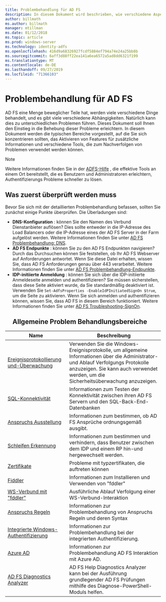 ```yaml
---
title: Problembehandlung für AD FS
description: In diesem Dokument wird beschrieben, wie verschiedene Aspekte von AD FS behandelt werden.
author: billmath
ms.author: billmath
manager: mtillman
ms.date: 01/12/2018
ms.topic: article
ms.prod: windows-server
ms.technology: identity-adfs
ms.openlocfilehash: 416d9a68326927fcdf5884ef794a74e24a25bb8b
ms.sourcegitcommit: 6aff3d88ff22ea141a6ea6572a5ad8dd6321f199
ms.translationtype: MT
ms.contentlocale: de-DE
ms.lasthandoff: 09/27/2019
ms.locfileid: "71366103"
---
```

# <a name="troubleshooting-ad-fs"></a>Problembehandlung für AD FS
AD FS eine Menge beweglicher Teile hat, werden viele verschiedene Dinge behandelt, und es gibt viele verschiedene Abhängigkeiten.  Natürlich kann dies zu unterschiedlichen Problemen führen.  Dieses Dokument soll Ihnen den Einstieg in die Behebung dieser Probleme erleichtern.  In diesem Dokument werden die typischen Bereiche vorgestellt, auf die Sie sich konzentrieren sollten, das Aktivieren von Features für zusätzliche Informationen und verschiedene Tools, die zum Nachverfolgen von Problemen verwendet werden können.  

>[!NOTE]
>Weitere Informationen finden Sie in der [ADFS-Hilfe](http://adfshelp.microsoft.com) , die effektive Tools an einem Ort bereitstellt, die es Benutzern und Administratoren erleichtern, Authentifizierungs Probleme schneller zu lösen. 


## <a name="what-to-check-first"></a>Was zuerst überprüft werden muss
Bevor Sie sich mit der detaillierten Problembehandlung befassen, sollten Sie zunächst einige Punkte überprüfen.  Die Überladungen sind:
- **DNS-Konfiguration** : können Sie den Namen des Verbund Dienstanbieter auflösen?  Dies sollte entweder in die IP-Adresse des Load Balancers oder die IP-Adresse eines der AD FS Server in der Farm aufgelöst werden.  Weitere Informationen finden Sie unter [AD FS Problembehandlung: DNS](ad-fs-tshoot-dns.md).
- **AD FS Endpunkte** : können Sie zu den AD FS Endpunkten navigieren?  Durch das Durchsuchen können Sie feststellen, ob Ihr AD FS Webserver auf Anforderungen antwortet.  Wenn Sie diese Datei erhalten, wissen Sie, dass AD FS Anforderungen genau über 443 verarbeitet.  Weitere Informationen finden Sie unter [AD FS Problembehandlung-Endpunkte](ad-fs-tshoot-endpoints.md).
- **IDP-initiierte Anmeldung** : können Sie sich über die IDP-initiierte Anmeldeseite anmelden und authentifizieren?  Sie müssen sicherstellen, dass diese Seite aktiviert wurde, da Sie standardmäßig deaktiviert ist.  Verwenden Sie `Set-AdfsProperties -EnableIdPInitiatedSignOn $true`, um die Seite zu aktivieren.  Wenn Sie sich anmelden und authentifizieren können, wissen Sie, dass AD FS in diesem Bereich funktioniert.  Weitere Informationen finden Sie unter [AD FS Troubleshooting-SignOn](ad-fs-tshoot-initiatedsignon.md).
  ##  <a name="common-troubleshooting-areas"></a>Allgemeine Problem Behandlungsbereiche

|Name|Beschreibung|
|-----|-----|
|[Ereignisprotokollierung und-Überwachung](ad-fs-tshoot-logging.md)|Verwenden Sie die Windows-Ereignisprotokolle, um allgemeine Informationen über die Administrator-und Ablauf Verfolgungs Protokolle anzuzeigen.  Sie kann auch verwendet werden, um die Sicherheitsüberwachung anzuzeigen.|
|[SQL-Konnektivität](ad-fs-tshoot-sql.md)|Informationen zum Testen der Konnektivität zwischen ihren AD FS Servern und den SQL-Back-End-Datenbanken|
|[Anspruchs Ausstellung](ad-fs-tshoot-claims-issuance.md)|Informationen zum bestimmen, ob AD FS Ansprüche ordnungsgemäß ausgibt.|
|[Schleifen Erkennung](ad-fs-tshoot-loop.md)|Informationen zum bestimmen und verhindern, dass Benutzer zwischen dem IDP und einem RP hin-und hergewechselt werden.|
|[Zertifikate](ad-fs-tshoot-certs.md)|Probleme mit typzertifikaten, die auftreten können|
|[Fiddler](ad-fs-tshoot-fiddler.md)|Informationen zum Installieren und Verwenden von "fddler"|
|[WS-Verbund mit "fddler"](ad-fs-tshoot-fiddler-ws-fed.md)|Ausführliche Ablauf Verfolgung einer WS-Verbund-Interaktion|
|[Anspruchs Regeln](ad-fs-tshoot-claims-rules.md)|Informationen zur Problembehandlung von Anspruchs Regeln und deren Syntax|
|[Integrierte Windows-Authentifizierung](ad-fs-tshoot-iwa.md)|Informationen zur Problembehandlung bei der integrierten Authentifizierung.|
|[Azure AD](ad-fs-tshoot-azure.md)|Informationen zur Problembehandlung AD FS Interaktion mit Azure AD.|
|[AD FS Diagnostics Analyzer](ad-fs-diagnostics-analyzer.md)|AD FS Help Diagnostics Analyzer kann bei der Ausführung grundlegender AD FS Prüfungen mithilfe des Diagnose-PowerShell-Moduls helfen. 